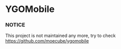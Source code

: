 YGOMobile
=========

### NOTICE 
This project is not maintained any more, try to check https://github.com/moecube/ygomobile
